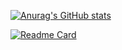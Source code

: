 [![Anurag's GitHub stats](https://github-readme-stats.vercel.app/api?username=ArthurRbn&show_icons=true&count_private=true&hide=stars&theme=prussian)](https://github.com/anuraghazra/github-readme-stats)

[![Readme Card](https://github-readme-stats.vercel.app/api/pin/?username=ArthurRbn&repo=github-readme-stats)](https://github.com/anuraghazra/github-readme-stats)
